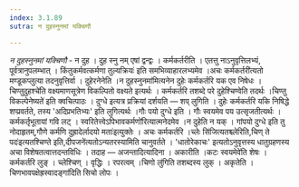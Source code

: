 ```yaml
---
index: 3.1.89
sutra: न दुहस्नुनमां यक्चिणौ

---
```

_न दुहस्नुनमां यक्चिणौ_ - न दुह । दुह स्नु नम् एषां द्वन्द्वः । कर्मकर्तरीति । एतत्तु नाऽनुवृत्तिलभ्यं, पूर्वत्रानुपलम्भात् । किंतुकर्मवत्कर्मणा तुल्यक्रियः॑ इति समभिव्याहारलभ्यमेव ।अचः कर्मकर्तरी॑त्यतो मण्डूकप्लुत्या तदनुवृत्तिर्वा । दुहेरनेनेति ।न दुहस्नुनमा॑मित्यनेन दुहेः कर्मकर्तरि यक एव निषेधः । चिण्तुदुहश्चे॑ति वक्ष्यमाणसूत्रेण विकल्पितो वक्ष्यते इत्यर्थः । कर्मकर्तरि तशब्दे परे दुहेश्चिण्वेति तदर्थः ।चिण्तु विकल्पेनेष्यते॑ इति क्वचित्पाठः । दुग्धे इत्यत्र प्रक्रियां दर्शयति —  शप् लुगिति । दुहेः कर्मकर्तरि यकि निषिद्धे शप्प्रवर्तते, तस्य 'अदिप्रभतिभ्यः' इति लुगित्यर्थः ।गौः पयो दुग्धे इति । गौः स्वयमेव पय उत्सृजतीत्यर्थः । कर्मकर्तृभूतायां गवि लट् । स्वरितेत्त्वेऽपिभावकर्मणो॑रित्यात्मनेदमेव ।न दुहेति न यक् । गांपयो दुग्धे इति तु नोदाहृतम्,गौणे कर्मणि दुह्रादेर्लादयो मताः॑इत्युक्तेः । अचः कर्मकर्तरि ।च्लेः सि॑जित्यतश्च्लेरिति,चिण् ते पदः॑इत्यतश्चिण्ते इति,दीपजने॑त्यतोऽन्यतरस्यामिति चानुवर्तते । 'धातोरेकाचः' इत्यतोऽनुवृत्तस्य धातुग्रहणस्य अचा विशेषतत्वात्तदन्तविधिः । तदाह —  अजन्तादित्यादिना । अकारीति ।कटः स्वयमेवे॑ति शेषः । कर्मकर्तरि लुङ् । च्लेश्चिण् । वृद्धिः । रपरत्वम् ।चिणो लु॑गिति तशब्दस्य लुक् । अकृतेति । चिणभावपक्षेह्रस्वादङ्गा॑दिति सिचो लोपः ।